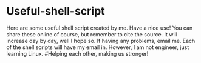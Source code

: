 # Useful-shell-script
Here are some useful shell script created by me. Have a nice use!
You can share these online of course, but remember to cite the source.
It will increase day by day, well I hope so.
If having any problems, email me. Each of the shell scripts will have my email in. However, I am not engineer, just learning Linux. 
#Helping each other, making us stronger!
